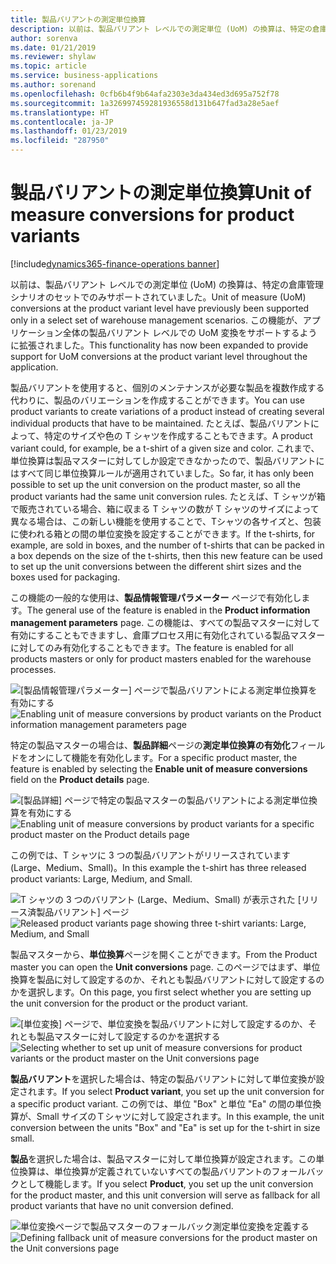 ```yaml
---
title: 製品バリアントの測定単位換算
description: 以前は、製品バリアント レベルでの測定単位 (UoM) の換算は、特定の倉庫管理シナリオのセットでのみサポートされていました。 この機能が、アプリケーション全体の製品バリアント レベルでの UoM 変換をサポートするように拡張されました。
author: sorenva
ms.date: 01/21/2019
ms.reviewer: shylaw
ms.topic: article
ms.service: business-applications
ms.author: sorenand
ms.openlocfilehash: 0cfb6b4f9b64afa2303e3da434ed3d695a752f78
ms.sourcegitcommit: 1a326997459281936558d131b647fad3a28e5aef
ms.translationtype: HT
ms.contentlocale: ja-JP
ms.lasthandoff: 01/23/2019
ms.locfileid: "287950"
---
```

#  <a name="unit-of-measure-conversions-for-product-variants"></a><span data-ttu-id="b6f00-104">製品バリアントの測定単位換算</span><span class="sxs-lookup"><span data-stu-id="b6f00-104">Unit of measure conversions for product variants</span></span>
[!include[dynamics365-finance-operations banner](../includes/dynamics365-finance-operations.md)]



<span data-ttu-id="b6f00-105">以前は、製品バリアント レベルでの測定単位 (UoM) の換算は、特定の倉庫管理シナリオのセットでのみサポートされていました。</span><span class="sxs-lookup"><span data-stu-id="b6f00-105">Unit of measure (UoM) conversions at the product variant level have previously been supported only in a select set of warehouse management scenarios.</span></span> <span data-ttu-id="b6f00-106">この機能が、アプリケーション全体の製品バリアント レベルでの UoM 変換をサポートするように拡張されました。</span><span class="sxs-lookup"><span data-stu-id="b6f00-106">This functionality has now been expanded to provide support for UoM conversions at the product variant level throughout the application.</span></span>

<span data-ttu-id="b6f00-107">製品バリアントを使用すると、個別のメンテナンスが必要な製品を複数作成する代わりに、製品のバリエーションを作成することができます。</span><span class="sxs-lookup"><span data-stu-id="b6f00-107">You can use product variants to create variations of a product instead of creating several individual products that have to be maintained.</span></span> <span data-ttu-id="b6f00-108">たとえば、製品バリアントによって、特定のサイズや色の T シャツを作成することもできます。</span><span class="sxs-lookup"><span data-stu-id="b6f00-108">A product variant could, for example, be a t-shirt of a given size and color.</span></span> <span data-ttu-id="b6f00-109">これまで、単位換算は製品マスターに対してしか設定できなかったので、製品バリアントにはすべて同じ単位換算ルールが適用されていました。</span><span class="sxs-lookup"><span data-stu-id="b6f00-109">So far, it has only been possible to set up the unit conversion on the product master, so all the product variants had the same unit conversion rules.</span></span> <span data-ttu-id="b6f00-110">たとえば、T シャツが箱で販売されている場合、箱に収まる T シャツの数が T シャツのサイズによって異なる場合は、この新しい機能を使用することで、Tシャツの各サイズと、包装に使われる箱との間の単位変換を設定することができます。</span><span class="sxs-lookup"><span data-stu-id="b6f00-110">If the t-shirts, for example, are sold in boxes, and the number of t-shirts that can be packed in a box depends on the size of the t-shirts, then this new feature can be used to set up the unit conversions between the different shirt sizes and the boxes used for packaging.</span></span>

<span data-ttu-id="b6f00-111">この機能の一般的な使用は、**製品情報管理パラメーター** ページで有効化します。</span><span class="sxs-lookup"><span data-stu-id="b6f00-111">The general use of the feature is enabled in the **Product information management parameters** page.</span></span> <span data-ttu-id="b6f00-112">この機能は、すべての製品マスターに対して有効にすることもできますし、倉庫プロセス用に有効化されている製品マスターに対してのみ有効化することもできます。</span><span class="sxs-lookup"><span data-stu-id="b6f00-112">The feature is enabled for all products masters or only for product masters enabled for the warehouse processes.</span></span>

<span data-ttu-id="b6f00-113">![[製品情報管理パラメーター] ページで製品バリアントによる測定単位換算を有効にする](media/uom-setup-1.png "[製品情報管理パラメーター] ページで製品バリアントによる測定単位換算を有効にする")</span><span class="sxs-lookup"><span data-stu-id="b6f00-113">![Enabling unit of measure conversions by product variants on the Product information management parameters page](media/uom-setup-1.png "Enabling unit of measure conversions by product variants on the Product information management parameters page")</span></span>

<span data-ttu-id="b6f00-114">特定の製品マスターの場合は、**製品詳細**ページの**測定単位換算の有効化**フィールドをオンにして機能を有効化します。</span><span class="sxs-lookup"><span data-stu-id="b6f00-114">For a specific product master, the feature is enabled by selecting the **Enable unit of measure conversions** field on the **Product details** page.</span></span>

<span data-ttu-id="b6f00-115">![[製品詳細] ページで特定の製品マスターの製品バリアントによる測定単位換算を有効にする](media/uom-setup-2.png "[製品詳細] ページで特定の製品マスターの製品バリアントによる測定単位換算を有効にする")</span><span class="sxs-lookup"><span data-stu-id="b6f00-115">![Enabling unit of measure conversions by product variants for a specific product master on the Product details page](media/uom-setup-2.png "Enabling unit of measure conversions by product variants for a specific product master on the Product details page")</span></span>

<span data-ttu-id="b6f00-116">この例では、T シャツに 3 つの製品バリアントがリリースされています (Large、Medium、Small)。</span><span class="sxs-lookup"><span data-stu-id="b6f00-116">In this example the t-shirt has three released product variants: Large, Medium, and Small.</span></span>

<span data-ttu-id="b6f00-117">![T シャツの 3 つのバリアント (Large、Medium、Small) が表示された [リリース済製品バリアント] ページ](media/uom-setup-3.png "T シャツの 3 つのバリアント (Large、Medium、Small) が表示された [リリース済製品バリアント] ページ")</span><span class="sxs-lookup"><span data-stu-id="b6f00-117">![Released product variants page showing three t-shirt variants: Large, Medium, and Small](media/uom-setup-3.png "Released product variants page showing three t-shirt variants: Large, Medium, and Small")</span></span>

<span data-ttu-id="b6f00-118">製品マスターから、**単位換算**ページを開くことができます。</span><span class="sxs-lookup"><span data-stu-id="b6f00-118">From the Product master you can open the **Unit conversions** page.</span></span> <span data-ttu-id="b6f00-119">このページではまず、単位換算を製品に対して設定するのか、それとも製品バリアントに対して設定するのかを選択します。</span><span class="sxs-lookup"><span data-stu-id="b6f00-119">On this page, you first select whether you are setting up the unit conversion for the product or the product variant.</span></span> 

<span data-ttu-id="b6f00-120">![[単位変換] ページで、単位変換を製品バリアントに対して設定するのか、それとも製品マスターに対して設定するのかを選択する](media/uom-setup-4.png "[単位変換] ページで、単位変換を製品バリアントに対して設定するのか、それとも製品マスターに対して設定するのかを選択する")</span><span class="sxs-lookup"><span data-stu-id="b6f00-120">![Selecting whether to set up unit of measure conversions for product variants or the product master on the Unit conversions page](media/uom-setup-4.png "Selecting whether to set up unit of measure conversions for product variants or the product master on the Unit conversions page")</span></span>

<span data-ttu-id="b6f00-121">**製品バリアント**を選択した場合は、特定の製品バリアントに対して単位変換が設定されます。</span><span class="sxs-lookup"><span data-stu-id="b6f00-121">If you select **Product variant**, you set up the unit conversion for a specific product variant.</span></span> <span data-ttu-id="b6f00-122">この例では、単位 "Box" と単位 "Ea" の間の単位換算が、Small サイズのＴシャツに対して設定されます。</span><span class="sxs-lookup"><span data-stu-id="b6f00-122">In this example, the unit conversion between the units "Box" and "Ea" is set up for the t-shirt in size small.</span></span> 

<span data-ttu-id="b6f00-123">**製品**を選択した場合は、製品マスターに対して単位換算が設定されます。この単位換算は、単位換算が定義されていないすべての製品バリアントのフォールバックとして機能します。</span><span class="sxs-lookup"><span data-stu-id="b6f00-123">If you select **Product**, you set up the unit conversion for the product master, and this unit conversion will serve as fallback for all product variants that have no unit conversion defined.</span></span>

<span data-ttu-id="b6f00-124">![単位変換ページで製品マスターのフォールバック測定単位変換を定義する](media/uom-setup-5.png "単位変換ページで製品マスターのフォールバック測定単位変換を定義する")</span><span class="sxs-lookup"><span data-stu-id="b6f00-124">![Defining fallback unit of measure conversions for the product master on the Unit conversions page](media/uom-setup-5.png "Defining fallback unit of measure conversions for the product master on the Unit conversions page")</span></span>
